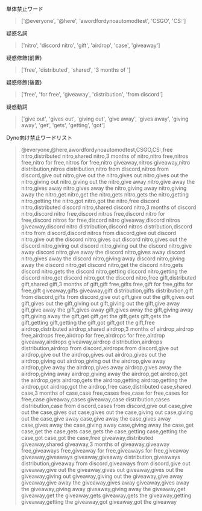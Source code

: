 単体禁止ワード
>['@everyone', '@here', 'awordfordynoautomodtest', 'CSGO', 'CS:']

疑惑名詞
>['nitro', 'discord nitro', 'gift', 'airdrop', 'case', 'giveaway']

疑惑修飾(前置)
>['free', 'distributed', 'shared', '3 months of ']

疑惑修飾(後置)
>['free', 'for free', 'giveaway', 'distribution', 'from discord']

疑惑動詞
>['give out', 'gives out', 'giving out', 'give away', 'gives away', 'giving away', 'get', 'gets', 'getting', 'got']

Dyno向け禁止ワードリスト
>@everyone,@here,awordfordynoautomodtest,CSGO,CS:,free nitro,distributed nitro,shared nitro,3 months of  nitro,nitro free,nitros free,nitro for free,nitros for free,nitro giveaway,nitros giveaway,nitro distribution,nitros distribution,nitro from discord,nitros from discord,give out nitro,give out the nitro,gives out nitro,gives out the nitro,giving out nitro,giving out the nitro,give away nitro,give away the nitro,gives away nitro,gives away the nitro,giving away nitro,giving away the nitro,get nitro,get the nitro,gets nitro,gets the nitro,getting nitro,getting the nitro,got nitro,got the nitro,free discord nitro,distributed discord nitro,shared discord nitro,3 months of  discord nitro,discord nitro free,discord nitros free,discord nitro for free,discord nitros for free,discord nitro giveaway,discord nitros giveaway,discord nitro distribution,discord nitros distribution,discord nitro from discord,discord nitros from discord,give out discord nitro,give out the discord nitro,gives out discord nitro,gives out the discord nitro,giving out discord nitro,giving out the discord nitro,give away discord nitro,give away the discord nitro,gives away discord nitro,gives away the discord nitro,giving away discord nitro,giving away the discord nitro,get discord nitro,get the discord nitro,gets discord nitro,gets the discord nitro,getting discord nitro,getting the discord nitro,got discord nitro,got the discord nitro,free gift,distributed gift,shared gift,3 months of  gift,gift free,gifts free,gift for free,gifts for free,gift giveaway,gifts giveaway,gift distribution,gifts distribution,gift from discord,gifts from discord,give out gift,give out the gift,gives out gift,gives out the gift,giving out gift,giving out the gift,give away gift,give away the gift,gives away gift,gives away the gift,giving away gift,giving away the gift,get gift,get the gift,gets gift,gets the gift,getting gift,getting the gift,got gift,got the gift,free airdrop,distributed airdrop,shared airdrop,3 months of  airdrop,airdrop free,airdrops free,airdrop for free,airdrops for free,airdrop giveaway,airdrops giveaway,airdrop distribution,airdrops distribution,airdrop from discord,airdrops from discord,give out airdrop,give out the airdrop,gives out airdrop,gives out the airdrop,giving out airdrop,giving out the airdrop,give away airdrop,give away the airdrop,gives away airdrop,gives away the airdrop,giving away airdrop,giving away the airdrop,get airdrop,get the airdrop,gets airdrop,gets the airdrop,getting airdrop,getting the airdrop,got airdrop,got the airdrop,free case,distributed case,shared case,3 months of  case,case free,cases free,case for free,cases for free,case giveaway,cases giveaway,case distribution,cases distribution,case from discord,cases from discord,give out case,give out the case,gives out case,gives out the case,giving out case,giving out the case,give away case,give away the case,gives away case,gives away the case,giving away case,giving away the case,get case,get the case,gets case,gets the case,getting case,getting the case,got case,got the case,free giveaway,distributed giveaway,shared giveaway,3 months of  giveaway,giveaway free,giveaways free,giveaway for free,giveaways for free,giveaway giveaway,giveaways giveaway,giveaway distribution,giveaways distribution,giveaway from discord,giveaways from discord,give out giveaway,give out the giveaway,gives out giveaway,gives out the giveaway,giving out giveaway,giving out the giveaway,give away giveaway,give away the giveaway,gives away giveaway,gives away the giveaway,giving away giveaway,giving away the giveaway,get giveaway,get the giveaway,gets giveaway,gets the giveaway,getting giveaway,getting the giveaway,got giveaway,got the giveaway